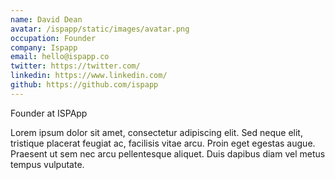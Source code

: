 ```yaml
---
name: David Dean
avatar: /ispapp/static/images/avatar.png
occupation: Founder
company: Ispapp
email: hello@ispapp.co
twitter: https://twitter.com/
linkedin: https://www.linkedin.com/
github: https://github.com/ispapp
---
```


Founder at ISPApp

Lorem ipsum dolor sit amet, consectetur adipiscing elit. Sed neque elit, tristique placerat feugiat ac, facilisis vitae arcu. Proin eget egestas augue. Praesent ut sem nec arcu pellentesque aliquet. Duis dapibus diam vel metus tempus vulputate.
